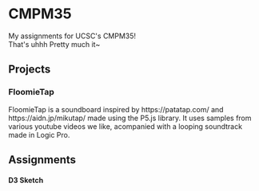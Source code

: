 # CMPM35
My assignments for UCSC's CMPM35! <br>
That's uhhh Pretty much it~

Projects
---
### FloomieTap
<p> FloomieTap is a soundboard inspired by https://patatap.com/ and https://aidn.jp/mikutap/ made using the P5.js library. It uses samples from various youtube videos we like, acompanied with a looping soundtrack made in Logic Pro.


Assignments
---
#### D3 Sketch
